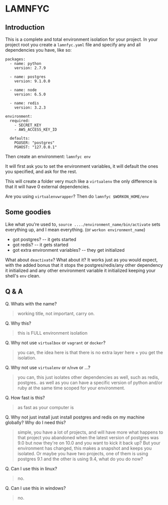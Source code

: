 # LAMNFYC

## Introduction

This is a complete and total environment isolation for your project. In your project root you create a `lamnfyc.yaml` file and specify any and all dependencies you have, like so:

```
packages:
  - name: python
    version: 2.7.9

  - name: postgres
    version: 9.1.0.0

  - name: node
    version: 6.5.0

  - name: redis
    version: 3.2.3

environment:
  required:
    - SECRET_KEY
    - AWS_ACCESS_KEY_ID

  defaults:
    PGUSER: "postgres"
    PGHOST: "127.0.0.1"
```

Then create an environment: `lamnfyc env`

It will first ask you to set the environment variables, it will default the ones you specified, and ask for the rest.

This will create a folder very much like a `virtualenv` the only difference is that it will have 0 external dependencies.

Are you using `virtualenvwrapper`? Then do `lamnfyc $WORKON_HOME/env`

## Some goodies

Like what you're used to, `source ..../environment_name/bin/activate` sets everything up, and I mean everything. (or `workon environment_name`)

* got postgres? -- it gets started
* got redis? -- it gets started
* got extra environment variables? -- they get initialized

What about `deactivate`? What about it? It works just as you would expect, with the added bonus that it stops the postgres/redis/any other dependency it initialized and any other environment variable it initialized keeping your shell's `env` clean.

## Q & A

Q. Whats with the name?

> working title, not important, carry on.

Q. Why this?

> this is FULL environment isolation

Q. Why not use `virtualbox` or `vagrant` or `docker`?

> you can, the idea here is that there is no extra layer here + you get the isolation.

Q. Why not use `virtualenv` or `n`/`nvm` or ...?

> you can, this just isolates other dependencies as well, such as redis, postgres.. as well as you can have a specific version of python and/or ruby at the same time scoped for your environment.

Q. How fast is this?

> as fast as your computer is

Q. Why not just install just install postgres and redis on my machine globally? Why do I need this?

> simple, you have a lot of projects, and will have more what happens to that project you abandoned when the latest version of postgres was 9.0 but now they're on 10.0 and you want to kick it back up? But your environment has changed, this makes a snapshot and keeps you isolated. Or maybe you have two projects, one of them is using postgres 9.1 and the other is using 9.4, what do you do now?

Q. Can I use this in linux?

> no.

Q. Can I use this in windows?

> no.
